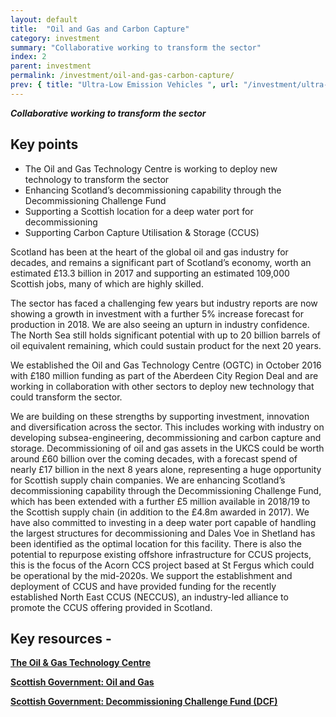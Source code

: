 ```yaml
---
layout: default
title:  "Oil and Gas and Carbon Capture"
category: investment
summary: "Collaborative working to transform the sector"
index: 2
parent: investment
permalink: /investment/oil-and-gas-carbon-capture/
prev: { title: "Ultra-Low Emission Vehicles ", url: "/investment/ultra-low-emission-vehicles/" }
---
```

***Collaborative working to transform the sector***

## Key points

- The Oil and Gas Technology Centre is working to deploy new technology to transform the sector
- Enhancing Scotland’s decommissioning capability through the Decommissioning Challenge Fund
- Supporting a Scottish location for a deep water port for decommissioning
- Supporting Carbon Capture Utilisation & Storage (CCUS)

Scotland has been at the heart of the global oil and gas industry for decades, and remains a significant part of Scotland’s economy, worth an estimated £13.3 billion in 2017 and supporting an estimated 109,000 Scottish jobs, many of which are highly skilled.  

The sector has faced a challenging few years but industry reports are now showing a growth in investment with a further 5% increase forecast for production in 2018.  We are also seeing an upturn in industry confidence.  The North Sea still holds significant potential with up to 20 billion barrels of oil equivalent remaining, which could sustain product for the next 20 years.  

We established the Oil and Gas Technology Centre (OGTC) in October 2016 with £180 million funding as part of the Aberdeen City Region Deal and are working in collaboration with other sectors to deploy new technology that could transform the sector.  

We are building on these strengths by supporting investment, innovation and diversification across the sector. This includes working with industry on developing subsea-engineering, decommissioning and carbon capture and storage. Decommissioning of oil and gas assets in the UKCS could be worth around £60 billion over the coming decades, with a forecast spend of nearly £17 billion in the next 8 years alone, representing a huge opportunity for Scottish supply chain companies.  We are enhancing Scotland’s decommissioning capability through the Decommissioning Challenge Fund, which has been extended with a further £5 million available in 2018/19 to the Scottish supply chain (in addition to the £4.8m awarded in 2017).  We have also committed to investing in a deep water port capable of handling the largest structures for decommissioning and Dales Voe in Shetland has been identified as the optimal location for this facility. There is also the potential to repurpose existing offshore infrastructure for CCUS projects, this is the focus of the Acorn CCS project based at St Fergus which could be operational by the mid-2020s. We support the establishment and deployment of CCUS and have provided funding for the recently established North East CCUS (NECCUS), an industry-led alliance to promote the CCUS offering provided in Scotland.  

## Key resources -

**[The Oil & Gas Technology Centre](https://theogtc.com/)**

**[Scottish Government: Oil and Gas](https://www.gov.scot/Topics/Business-Industry/Energy/Energy-sources/traditional-fuels/oilandgas)**

**[Scottish Government: Decommissioning Challenge Fund (DCF)](https://www.gov.scot/Topics/Business-Industry/Energy/Energy-sources/traditional-fuels/oilandgas/DCF)**
